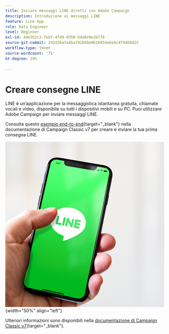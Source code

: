 ```yaml
---
title: Inviare messaggi LINE diretti con Adobe Campaign
description: Introduzione ai messaggi LINE
feature: Line App
role: Data Engineer
level: Beginner
exl-id: 4de3b2c2-7eb7-4fd9-9350-64a6e9e2b7f8
source-git-commit: 292d36afa4ba792b68e9b1045de6e4c4f94b0d25
workflow-type: tm+mt
source-wordcount: '71'
ht-degree: 29%

---
```


# Creare consegne LINE

LINE è un’applicazione per la messaggistica istantanea gratuita, chiamate vocali e video, disponibile su tutti i dispositivi mobili e su PC. Puoi utilizzare Adobe Campaign per inviare messaggi LINE.

Consulta questo [esempio end-to-end](https://experienceleague.adobe.com/docs/campaign-classic/using/sending-messages/line-channel.html#example--create-and-send-a-personalized-line-message){target="_blank"} nella documentazione di Campaign Classic v7 per creare e inviare la tua prima consegna LINE.

![](../assets/do-not-localize/LINE-msg.jpeg){width="50%" align="left"}

Ulteriori informazioni sono disponibili nella [documentazione di Campaign Classic v7](https://experienceleague.adobe.com/docs/campaign-classic/using/sending-messages/line-channel.html?lang=it){target="_blank"}.

